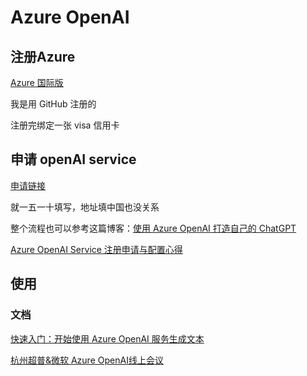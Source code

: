 # Azure OpenAI






## 注册Azure

[Azure 国际版](https://azure.microsoft.com/en-us/products/cognitive-services/openai-service?WT.mc_id=DT-MVP-5003133)

我是用 GitHub 注册的

注册完绑定一张 visa 信用卡

## 申请 openAI service 

[申请链接](https://customervoice.microsoft.com/Pages/ResponsePage.aspx?id=v4j5cvGGr0GRqy180BHbR7en2Ais5pxKtso_Pz4b1_xUOFA5Qk1UWDRBMjg0WFhPMkIzTzhKQ1dWNyQlQCN0PWcu)

就一五一十填写，地址填中国也没关系



整个流程也可以参考这篇博客：[使用 Azure OpenAI 打造自己的 ChatGPT ](https://www.cnblogs.com/stulzq/p/17271937.html)

[Azure OpenAI Service 注册申请与配置心得](https://atlassc.net/2023/04/25/azure-openai-service)

## 使用

### 文档

[快速入门：开始使用 Azure OpenAI 服务生成文本](https://learn.microsoft.com/zh-cn/azure/cognitive-services/openai/quickstart?tabs=command-line&pivots=programming-language-python)

[杭州超普&微软 Azure OpenAI线上会议](http://s6e.cn/AYtG3)




